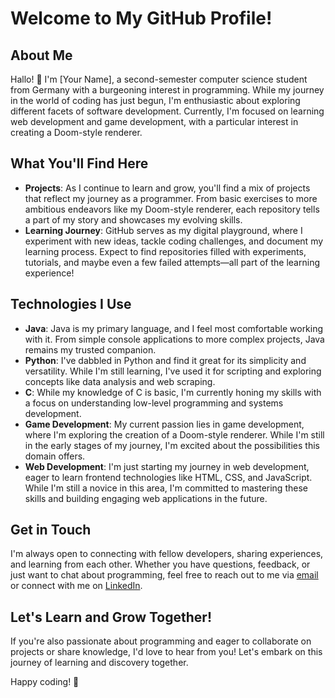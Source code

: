 # Welcome to My GitHub Profile!

## About Me
Hallo! 👋 I'm [Your Name], a second-semester computer science student from Germany with a burgeoning interest in programming. While my journey in the world of coding has just begun, I'm enthusiastic about exploring different facets of software development. Currently, I'm focused on learning web development and game development, with a particular interest in creating a Doom-style renderer.

## What You'll Find Here
- **Projects**: As I continue to learn and grow, you'll find a mix of projects that reflect my journey as a programmer. From basic exercises to more ambitious endeavors like my Doom-style renderer, each repository tells a part of my story and showcases my evolving skills.
- **Learning Journey**: GitHub serves as my digital playground, where I experiment with new ideas, tackle coding challenges, and document my learning process. Expect to find repositories filled with experiments, tutorials, and maybe even a few failed attempts—all part of the learning experience!

## Technologies I Use
- **Java**: Java is my primary language, and I feel most comfortable working with it. From simple console applications to more complex projects, Java remains my trusted companion.
- **Python**: I've dabbled in Python and find it great for its simplicity and versatility. While I'm still learning, I've used it for scripting and exploring concepts like data analysis and web scraping.
- **C**: While my knowledge of C is basic, I'm currently honing my skills with a focus on understanding low-level programming and systems development.
- **Game Development**: My current passion lies in game development, where I'm exploring the creation of a Doom-style renderer. While I'm still in the early stages of my journey, I'm excited about the possibilities this domain offers.
- **Web Development**: I'm just starting my journey in web development, eager to learn frontend technologies like HTML, CSS, and JavaScript. While I'm still a novice in this area, I'm committed to mastering these skills and building engaging web applications in the future.

## Get in Touch
I'm always open to connecting with fellow developers, sharing experiences, and learning from each other. Whether you have questions, feedback, or just want to chat about programming, feel free to reach out to me via [email](mailto:youremail@example.com) or connect with me on [LinkedIn](https://www.linkedin.com/in/yourprofile).

## Let's Learn and Grow Together!
If you're also passionate about programming and eager to collaborate on projects or share knowledge, I'd love to hear from you! Let's embark on this journey of learning and discovery together.

Happy coding! 🚀
